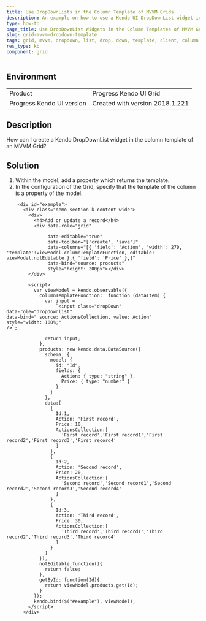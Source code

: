 ```yaml
---
title: Use DropDownLists in the Column Template of MVVM Grids
description: An example on how to use a Kendo UI DropDownList widget in the column template of an MVVM Kendo UI Grid.
type: how-to
page_title: Use DropDownList Widgets in the Column Templates of MVVM Grids | Kendo UI Grid
slug: grid-mvvm-dropdown-template
tags: grid, mvvm, dropdown, list, drop, down, template, client, column
res_type: kb
component: grid
---
```


## Environment

<table>
 <tr>
  <td>Product</td>
  <td>Progress Kendo UI Grid</td>
 </tr>
 <tr>
  <td>Progress Kendo UI version</td>
  <td>Created with version 2018.1.221</td>
 </tr>
</table>

## Description

How can I create a Kendo DropDownList widget in the column template of an MVVM Grid?

## Solution

1. Within the model, add a property which returns the template.
1. In the configuration of the Grid, specify that the template of the column is a property of the model.

```dojo
    <div id="example">
      <div class="demo-section k-content wide">
        <div>
          <h4>Add or update a record</h4>
          <div data-role="grid"            

               data-editable="true"
               data-toolbar="['create', 'save']"
               data-columns="[{ 'field': 'Action', 'width': 270, 'template':viewModel.columnTemplateFunction, editable: viewModel.notEditable },{ 'field': 'Price' },]"
               data-bind="source: products"
               style="height: 200px"></div>
        </div>

        <script>
          var viewModel = kendo.observable({          
            columnTemplateFunction:  function (dataItem) {
              var input =
                  `<input class="dropDown"
data-role="dropdownlist"
data-bind=" source: ActionsCollection, value: Action"
style="width: 100%;"
/>`;

              return input;
            },
            products: new kendo.data.DataSource({
              schema: {
                model: {
                  id: "Id",
                  fields: {
                    Action: { type: "string" },
                    Price: { type: "number" }
                  }
                }
              },
              data:[
                {
                  Id:1,
                  Action: 'First record',
                  Price: 10,
                  ActionsCollection:[
                    'First record','First record1','First record2','First record3','First record4'
                  ]
                },
                {
                  Id:2,
                  Action: 'Second record',
                  Price: 20,
                  ActionsCollection:[
                    'Second record','Second record1','Second record2','Second record3','Second record4'
                  ]
                },
                {
                  Id:3,
                  Action: 'Third record',
                  Price: 30,
                  ActionsCollection:[
                    'Third record','Third record1','Third record2','Third record3','Third record4'
                  ]
                }
              ]
            }),
            notEditable:function(){
              return false;
            },
            getById: function(Id){
              return viewModel.products.get(Id);
            }
          });
          kendo.bind($("#example"), viewModel);
        </script>
      </div>

```
